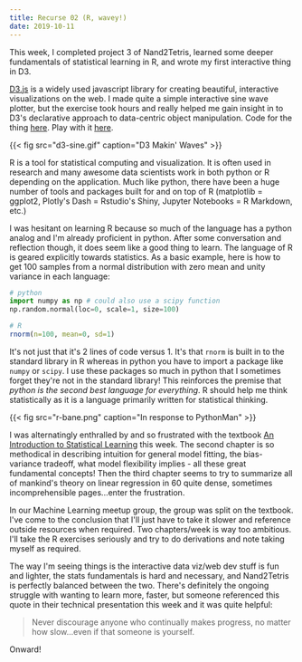 ```yaml
---
title: Recurse 02 (R, wavey!)
date: 2019-10-11
---
```


This week, I completed project 3 of Nand2Tetris, learned some deeper fundamentals of statistical learning in R, and wrote my first interactive thing in D3.

[D3.js](https://d3js.org/) is a widely used javascript library for creating beautiful, interactive visualizations on the web. I made quite a simple interactive sine wave plotter, but the exercise took hours and really helped me gain insight in to D3's declarative approach to data-centric object manipulation. Code for the thing [here](https://gist.githubusercontent.com/robinovitch61/5b61f550b3b0cd279c6e8a3679a9623e/raw/d8dfa4ee588339bae1ae60d0f0e60be68f4d3ba6/d3_sine_wave.html). Play with it [here](https://jsfiddle.net/robinovitch61/3nwjzkdx/).

{{< fig src="d3-sine.gif" caption="D3 Makin' Waves" >}}

R is a tool for statistical computing and visualization. It is often used in research and many awesome data scientists work in both python or R depending on the application. Much like python, there have been a huge number of tools and packages built for and on top of R (matplotlib = ggplot2, Plotly's Dash = Rstudio's Shiny, Jupyter Notebooks = R Markdown, etc.)

I was hesitant on learning R because so much of the language has a python analog and I'm already proficient in python. After some conversation and reflection though, it does seem like a good thing to learn. The language of R is geared explicitly towards statistics. As a basic example, here is how to get 100 samples from a normal distribution with zero mean and unity variance in each language:

```python
# python
import numpy as np # could also use a scipy function
np.random.normal(loc=0, scale=1, size=100)
```

```R
# R
rnorm(n=100, mean=0, sd=1)
```

It's not just that it's 2 lines of code versus 1. It's that `rnorm` is built in to the standard library in R whereas in python you have to import a package like `numpy` or `scipy`. I use these packages so much in python that I sometimes forget they're not in the standard library! This reinforces the premise that *python is the second best language for everything*. R should help me think statistically as it is a language primarily written for statistical thinking.

{{< fig src="r-bane.png" caption="In response to PythonMan" >}}

I was alternatingly enthralled by and so frustrated with the textbook [An Introduction to Statistical Learning](http://faculty.marshall.usc.edu/gareth-james/ISL/) this week. The second chapter is so methodical in describing intuition for general model fitting, the bias-variance tradeoff, what model flexibility implies - all these great fundamental concepts! Then the third chapter seems to try to summarize all of mankind's theory on linear regression in 60 quite dense, sometimes incomprehensible pages...enter the frustration.

In our Machine Learning meetup group, the group was split on the textbook. I've come to the conclusion that I'll just have to take it slower and reference outside resources when required. Two chapters/week is way too ambitious. I'll take the R exercises seriously and try to do derivations and note taking myself as required.

The way I'm seeing things is the interactive data viz/web dev stuff is fun and lighter, the stats fundamentals is hard and necessary, and Nand2Tetris is perfectly balanced between the two. There's definitely the ongoing struggle with wanting to learn more, faster, but someone referenced this quote in their technical presentation this week and it was quite helpful:

> Never discourage anyone who continually makes progress, no matter how slow...even if that someone is yourself.

Onward!

